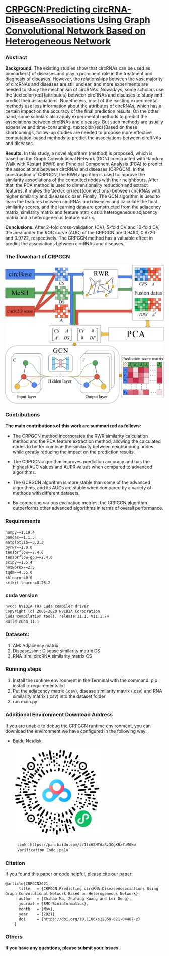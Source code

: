 # [CRPGCN:Predicting circRNA-DiseaseAssociations Using Graph Convolutional Network Based on Heterogeneous Network](https://bmcbioinformatics.biomedcentral.com/articles/10.1186/s12859-021-04467-z)

### Abstract
**Background:**
The existing studies show that circRNAs can be used as biomarkers} of diseases and play a prominent role in the treatment and diagnosis of diseases. However, the relationships between the vast majority of circRNAs and diseases are still unclear, and more experiments are needed to study the mechanism of circRNAs. Nowadays, some scholars use the \textcolor{red}{attributes} between circRNAs and diseases to study and predict their associations. Nonetheless, most of the existing experimental methods use less information about the attributes of circRNAs, which has a certain impact on the accuracy of the final prediction results. On the other hand, some scholars also apply experimental methods to predict the associations between circRNAs and diseases. But such methods are usually expensive and time-consuming. \textcolor{red}{Based on these shortcomings, follow-up studies are needed to propose more effective computation-based methods to predict the associations between circRNAs and diseases.

**Results:**
In this study, a novel algorithm (method) is proposed, which is based on the Graph Convolutional Network (GCN) constructed with Random Walk with Restart (RWR) and Principal Component Analysis (PCA) to predict the associations between circRNAs and diseases (CRPGCN). In the construction of CRPGCN, the RWR algorithm is used to improve the similarity associations of the computed nodes with their neighbours. After that, the PCA method is used to dimensionality reduction and extract features, it makes the \textcolor{red}{connections} between circRNAs with higher similarity and diseases closer. Finally, The GCN algorithm is used to learn the features between circRNAs and diseases and calculate the final similarity scores, and the learning data are constructed from the adjacency matrix, similarity matrix and feature matrix as a heterogeneous adjacency matrix and a heterogeneous feature matrix.

**Conclusions:**
After 2-fold cross-validation (CV), 5-fold CV and 10-fold CV, the area under the ROC curve (AUC) of the CRPGCN are 0.9490, 0.9720 and 0.9722, respectively. The CRPGCN method has a valuable effect in predict the associations between circRNAs and diseases.

### The flowchart of CRPGCN
![avatar](https://github.com/KajiMaCN/CRPGCN/blob/main/figure/Figure%201.png)

### Contributions
**The main contributions of this work are summarized as follows:**

- The CRPGCN method incorporates the RWR similarity calculation method and the PCA feature extraction method, allowing the calculated nodes to better combine the similarity between neighbouring nodes while greatly reducing the impact on the prediction results.
	
- The CRPGCN algorithm improves prediction accuracy and has the highest AUC values and AUPR values when compared to advanced algorithms.

- The GCRGCN algorithm is more stable than some of the advanced algorithms, and its AUCs are stable when compared by a variety of methods with different datasets.

- By comparing various evaluation metrics, the CRPGCN algorithm outperforms other advanced algorithms in terms of overall performance.

### Requirements
```
numpy~=1.19.4
pandas~=1.1.5
matplotlib~=3.3.3
pyrwr~=1.0.0
tensorflow~=2.4.0
tensorflow-gpu~=2.4.0
scipy~=1.5.4
networkx~=2.5
tqdm~=4.55.0
sklearn~=0.0
scikit-learn~=0.23.2
```
### cuda version
```
nvcc: NVIDIA (R) Cuda compiler driver
Copyright (c) 2005-2020 NVIDIA Corporation
Cuda compilation tools, release 11.1, V11.1.74
Build cuda_11.1
```
### Datasets:
1. AM: Adjacency matrix
2. Disease_sim : Disease similarity matrix DS
3. RNA_sim: circRNA similarity matrix CS

### Running steps
1. Install the runtime environment in the Terminal with the command: pip install -r requirements.txt
2. Put the adjacency matrix (.csv), disease similarity matrix (.csv) and RNA similarity matrix (.csv) into the dataset folder
3. run main.py

### Additional Environment Download Address
If you are unable to debug the CRPGCN runtime environment, you can download the environment we have configured in the following way:

- Baidu Netdisk

    ![avatar](figure/baidu.png)
    
        Link：https://pan.baidu.com/s/1tc62HTdaRz3CgKBzZuM0kw 
        Verification Code：pa1u
### Citation
If you found this paper or code helpful, please cite our paper:

    @article{CRPGCN2021,
          title   = {CRPGCN:Predicting circRNA-DiseaseAssociations Using Graph Convolutional Network Based on Heterogeneous Network},
          author  = {Zhihao Ma, Zhufang Kuang and Lei Deng}, 
          journal = {BMC Bioinformatics},
          month   = {Nov},
          year    = {2021}
          doi     = {https://doi.org/10.1186/s12859-021-04467-z}
        }

### Others
**If you have any questions, please submit your issues.**
